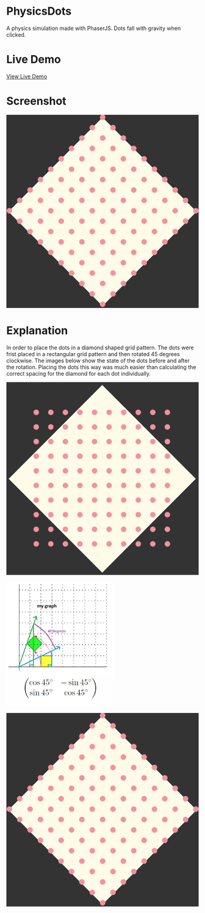 # PhysicsDots

A physics simulation made with PhaserJS. Dots fall with gravity when clicked. 

# Live Demo

[View Live Demo](#)

# Screenshot

[![](./screenshot.png)](#)

# Explanation

In order to place the dots in a diamond shaped grid pattern. The dots were frist placed in a rectangular grid pattern and then rotated 45 degrees clockwise. The images below show the state of the dots before and after the rotation. Placing the dots this way was much easier than calculating the correct spacing for the diamond for each dot individually.

![](./screenshot1.png)

![](./screenshot2.png)

![](./screenshot.png)
